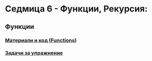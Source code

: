 # Седмица 6 - Функции, Рекурсия:
## Функции
### [Материали и код (Functions)](https://github.com/Kaisiq/UP-Students/blob/main/week6/functions.md)
### [Задачи за упражнение](https://github.com/Kaisiq/UP-Students/blob/main/week6/functions_tasks.md)<br>
